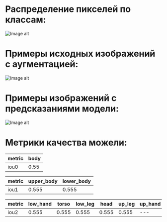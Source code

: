 # Распределение пикселей по классам:
![Image alt](https://s1.hostingkartinok.com/uploads/images/2022/11/3da0301de49d2fa6d0e00fb22f86a85e.png)

# Примеры исходных изображений с аугментацией:
![Image alt](https://s1.hostingkartinok.com/uploads/images/2022/11/0d578be13edf131daae2ce918f5f20e9.png)

# Примеры изображений с предсказаниями модели:
![Image alt](https://s1.hostingkartinok.com/uploads/images/2022/11/d877f46d957f77f0d399672ab69e3260.png)

# Метрики качества можели:
metric |body 
---    |---           
iou0   | 0.55

metric |upper_body |lower_body
---    |---        |---      
iou1   | 0.555     | 0.555

metric |low_hand |torso |low_leg |head  |up_leg |up_hand 
---    |---      |---   |---     |---   |---    |---         
iou2   | 0.555   |0.555 |0.555   |0.555 |0.555  |---
